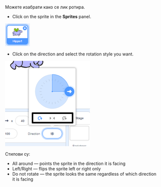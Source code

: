 Можете изабрати како се лик ротира.

- Click on the sprite in the **Sprites** panel.

![sprite highlighted](images/click-sprite.png)

- Click on the direction and select the rotation style you want.

![Различити стилови ротације](images/rotation-style.png)

Стилови су:

- All around — points the sprite in the direction it is facing
- Left/Right — flips the sprite left or right only
- Do not rotate — the sprite looks the same regardless of which direction it is facing